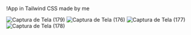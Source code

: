 !App in Tailwind CSS made by me

![Captura de Tela (179)](https://github.com/user-attachments/assets/bbb9e133-aa82-4d2d-a723-68740175ddf0)
![Captura de Tela (176)](https://github.com/user-attachments/assets/ecbbdf19-a0ed-4b74-bd09-729c16506adb)
![Captura de Tela (177)](https://github.com/user-attachments/assets/0c98f9ec-9014-4117-bdbc-852f80d30246)
![Captura de Tela (178)](https://github.com/user-attachments/assets/0fb5791d-d14a-42e3-ae6f-60c9cd972508)


